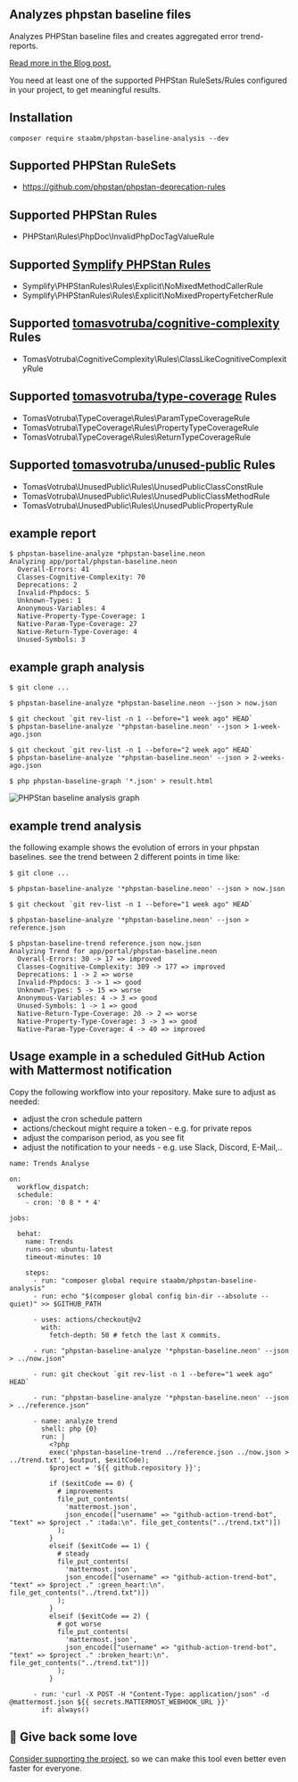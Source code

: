 Analyzes phpstan baseline files
-------------------------------

Analyzes PHPStan baseline files and creates aggregated error trend-reports.

[Read more in the Blog post.](https://staabm.github.io/2022/07/04/phpstan-baseline-analysis.html)

You need at least one of the supported PHPStan RuleSets/Rules configured in your project, to get meaningful results.

## Installation

```
composer require staabm/phpstan-baseline-analysis --dev
```

## Supported PHPStan RuleSets
- https://github.com/phpstan/phpstan-deprecation-rules

## Supported PHPStan Rules
- PHPStan\Rules\PhpDoc\InvalidPhpDocTagValueRule

## Supported [Symplify PHPStan Rules](https://github.com/symplify/phpstan-rules)
- Symplify\PHPStanRules\Rules\Explicit\NoMixedMethodCallerRule
- Symplify\PHPStanRules\Rules\Explicit\NoMixedPropertyFetcherRule

## Supported [tomasvotruba/cognitive-complexity](https://github.com/TomasVotruba/cognitive-complexity) Rules
- TomasVotruba\CognitiveComplexity\Rules\ClassLikeCognitiveComplexityRule

## Supported [tomasvotruba/type-coverage](https://github.com/TomasVotruba/type-coverage) Rules
- TomasVotruba\TypeCoverage\Rules\ParamTypeCoverageRule
- TomasVotruba\TypeCoverage\Rules\PropertyTypeCoverageRule
- TomasVotruba\TypeCoverage\Rules\ReturnTypeCoverageRule

## Supported [tomasvotruba/unused-public](https://github.com/TomasVotruba/unused-public) Rules
- TomasVotruba\UnusedPublic\Rules\UnusedPublicClassConstRule
- TomasVotruba\UnusedPublic\Rules\UnusedPublicClassMethodRule
- TomasVotruba\UnusedPublic\Rules\UnusedPublicPropertyRule


## example report

```
$ phpstan-baseline-analyze *phpstan-baseline.neon
Analyzing app/portal/phpstan-baseline.neon
  Overall-Errors: 41
  Classes-Cognitive-Complexity: 70
  Deprecations: 2
  Invalid-Phpdocs: 5
  Unknown-Types: 1
  Anonymous-Variables: 4
  Native-Property-Type-Coverage: 1
  Native-Param-Type-Coverage: 27
  Native-Return-Type-Coverage: 4
  Unused-Symbols: 3
```

## example graph analysis

```
$ git clone ...

$ phpstan-baseline-analyze *phpstan-baseline.neon --json > now.json

$ git checkout `git rev-list -n 1 --before="1 week ago" HEAD`
$ phpstan-baseline-analyze '*phpstan-baseline.neon' --json > 1-week-ago.json

$ git checkout `git rev-list -n 1 --before="2 week ago" HEAD`
$ phpstan-baseline-analyze '*phpstan-baseline.neon' --json > 2-weeks-ago.json

$ php phpstan-baseline-graph '*.json' > result.html
```

![PHPStan baseline analysis graph](https://github.com/staabm/phpstan-baseline-analysis/assets/120441/ea5abe25-21e8-43f2-9118-0967a75517c6)


## example trend analysis

the following example shows the evolution of errors in your phpstan baselines.
see the trend between 2 different points in time like:

```
$ git clone ...

$ phpstan-baseline-analyze '*phpstan-baseline.neon' --json > now.json

$ git checkout `git rev-list -n 1 --before="1 week ago" HEAD`

$ phpstan-baseline-analyze '*phpstan-baseline.neon' --json > reference.json

$ phpstan-baseline-trend reference.json now.json
Analyzing Trend for app/portal/phpstan-baseline.neon
  Overall-Errors: 30 -> 17 => improved
  Classes-Cognitive-Complexity: 309 -> 177 => improved
  Deprecations: 1 -> 2 => worse
  Invalid-Phpdocs: 3 -> 1 => good
  Unknown-Types: 5 -> 15 => worse
  Anonymous-Variables: 4 -> 3 => good
  Unused-Symbols: 1 -> 1 => good
  Native-Return-Type-Coverage: 20 -> 2 => worse
  Native-Property-Type-Coverage: 3 -> 3 => good
  Native-Param-Type-Coverage: 4 -> 40 => improved
```

## Usage example in a scheduled GitHub Action with Mattermost notification

Copy the following workflow into your repository. Make sure to adjust as needed:
- adjust the cron schedule pattern
- actions/checkout might require a token - e.g. for private repos
- adjust the comparison period, as you see fit
- adjust the notification to your needs - e.g. use Slack, Discord, E-Mail,..

```
name: Trends Analyse

on:
  workflow_dispatch:
  schedule:
    - cron: '0 8 * * 4'

jobs:

  behat:
    name: Trends
    runs-on: ubuntu-latest
    timeout-minutes: 10

    steps:
      - run: "composer global require staabm/phpstan-baseline-analysis"
      - run: echo "$(composer global config bin-dir --absolute --quiet)" >> $GITHUB_PATH

      - uses: actions/checkout@v2
        with:
          fetch-depth: 50 # fetch the last X commits.

      - run: "phpstan-baseline-analyze '*phpstan-baseline.neon' --json > ../now.json"

      - run: git checkout `git rev-list -n 1 --before="1 week ago" HEAD`

      - run: "phpstan-baseline-analyze '*phpstan-baseline.neon' --json > ../reference.json"

      - name: analyze trend
        shell: php {0}
        run: |
          <?php
          exec('phpstan-baseline-trend ../reference.json ../now.json > ../trend.txt', $output, $exitCode);
          $project = '${{ github.repository }}';

          if ($exitCode == 0) {
            # improvements
            file_put_contents(
              'mattermost.json',
              json_encode(["username" => "github-action-trend-bot", "text" => $project ." :tada:\n". file_get_contents("../trend.txt")])
            );
          }
          elseif ($exitCode == 1) {
            # steady
            file_put_contents(
              'mattermost.json',
              json_encode(["username" => "github-action-trend-bot", "text" => $project ." :green_heart:\n". file_get_contents("../trend.txt")])
            );
          }
          elseif ($exitCode == 2) {
            # got worse
            file_put_contents(
              'mattermost.json',
              json_encode(["username" => "github-action-trend-bot", "text" => $project ." :broken_heart:\n". file_get_contents("../trend.txt")])
            );
          }

      - run: 'curl -X POST -H "Content-Type: application/json" -d @mattermost.json ${{ secrets.MATTERMOST_WEBHOOK_URL }}'
        if: always()

```

## 💌 Give back some love

[Consider supporting the project](https://github.com/sponsors/staabm), so we can make this tool even better even faster for everyone.
